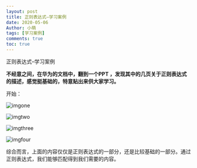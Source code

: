 ```yaml
---
layout: post
title: 正则表达式–学习案例
date: 2020-05-06
Author: 小萌 
tags: [学习案例]
comments: true
toc: true
---
```


正则表达式–学习案例

**不经意之间，在华为的文档中，翻到一个PPT ，发现其中的几页关于正则表达式的描述，感觉挺基础的，特意贴出来供大家学习。**

开始：

![img](https://blaclacloud.coding.net/p/tcshare/d/tcsharea/git/raw/master/image/0506/2020-05-06_180339.jpg)one



![img](https://blaclacloud.coding.net/p/tcshare/d/tcsharea/git/raw/master/image/0506/2020-05-06_180410.jpg)two



![img](https://blaclacloud.coding.net/p/tcshare/d/tcsharea/git/raw/master/image/0506/2020-05-06_180444.jpg)three



![img](https://blaclacloud.coding.net/p/tcshare/d/tcsharea/git/raw/master/image/0506/2020-05-06_180517.jpg)four



综合而言，上面的内容仅仅是正则表达式的一部分，还是比较基础的一部分。通过正则表达式，我们能够匹配得到我们需要的内容。




